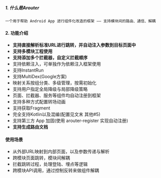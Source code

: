 ##### 1. 什么是Arouter

```
一个用于帮助 Android App 进行组件化改造的框架 —— 支持模块间的路由、通信、解耦
```



#### 2.  功能介绍
- **支持直接解析标准URL进行跳转，并自动注入参数到目标页面中**
- **支持多模块工程使用**
- **支持添加多个拦截器，自定义拦截顺序**
- 支持依赖注入，可单独作为依赖注入框架使用
- 支持InstantRun
- 支持MultiDex(Google方案)
- 映射关系按组分类、多级管理，按需初始化
- 支持用户指定全局降级与局部降级策略
- 页面、拦截器、服务等组件均自动注册到框架
- 支持多种方式配置转场动画
- 支持获取Fragment
- 完全支持Kotlin以及混编(配置见文末 其他#5)
- 支持第三方 App 加固(使用 arouter-register 实现自动注册)
- **支持生成路由文档**

#### 使用场景
- 从外部URL映射到内部页面，以及参数传递与解析
- 跨模块页面跳转，模块间解耦
- 拦截跳转过程，处理登陆、埋点等逻辑
- 跨模块API调用，通过控制反转来做组件解耦